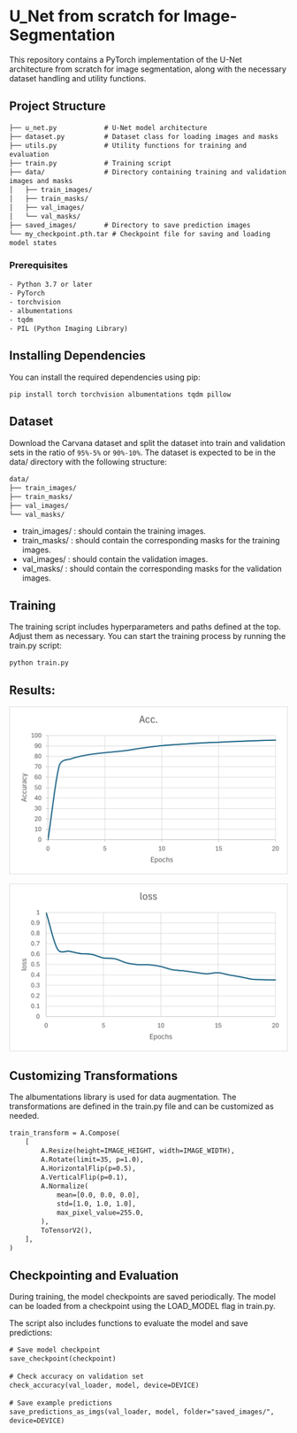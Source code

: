 # U_Net from scratch for Image-Segmentation

This repository contains a PyTorch implementation of the U-Net architecture from scratch for image segmentation, along with the necessary dataset handling and utility functions.


## Project Structure
```
├── u_net.py            # U-Net model architecture
├── dataset.py          # Dataset class for loading images and masks
├── utils.py            # Utility functions for training and evaluation
├── train.py            # Training script
├── data/               # Directory containing training and validation images and masks
│   ├── train_images/
│   ├── train_masks/
│   ├── val_images/
│   └── val_masks/
├── saved_images/       # Directory to save prediction images
└── my_checkpoint.pth.tar # Checkpoint file for saving and loading model states
```

### Prerequisites

```
- Python 3.7 or later
- PyTorch
- torchvision
- albumentations
- tqdm
- PIL (Python Imaging Library)
```

## Installing Dependencies
You can install the required dependencies using pip:
```
pip install torch torchvision albumentations tqdm pillow
```


## Dataset
Download the Carvana dataset and split the dataset into train and validation sets in the ratio of `95%-5%` or `90%-10%`.
The dataset is expected to be in the data/ directory with the following structure:

```
data/
├── train_images/
├── train_masks/
├── val_images/
└── val_masks/
```

- train_images/ : should contain the training images.
- train_masks/  : should contain the corresponding masks for the training images.
- val_images/   : should contain the validation images.
- val_masks/    : should contain the corresponding masks for the validation images.



## Training
The training script includes hyperparameters and paths defined at the top. Adjust them as necessary.
You can start the training process by running the train.py script:

```
python train.py
```



## Results:



<p align="center">
  <img src="output/Acc_output.png" alt="Undistorted" width="600"/> 
</p>

<p align="center">
  <img src="output/loss_output.png" alt="Undistorted" width="600"/> 
</p>







## Customizing Transformations
The albumentations library is used for data augmentation. The transformations are defined in the train.py file and can be customized as needed.

```
train_transform = A.Compose(
    [
        A.Resize(height=IMAGE_HEIGHT, width=IMAGE_WIDTH),
        A.Rotate(limit=35, p=1.0),
        A.HorizontalFlip(p=0.5),
        A.VerticalFlip(p=0.1),
        A.Normalize(
            mean=[0.0, 0.0, 0.0],
            std=[1.0, 1.0, 1.0],
            max_pixel_value=255.0,
        ),
        ToTensorV2(),
    ],
)

```


## Checkpointing and Evaluation
During training, the model checkpoints are saved periodically. The model can be loaded from a checkpoint using the LOAD_MODEL flag in train.py.

The script also includes functions to evaluate the model and save predictions:

```
# Save model checkpoint
save_checkpoint(checkpoint)

# Check accuracy on validation set
check_accuracy(val_loader, model, device=DEVICE)

# Save example predictions
save_predictions_as_imgs(val_loader, model, folder="saved_images/", device=DEVICE)

```



















